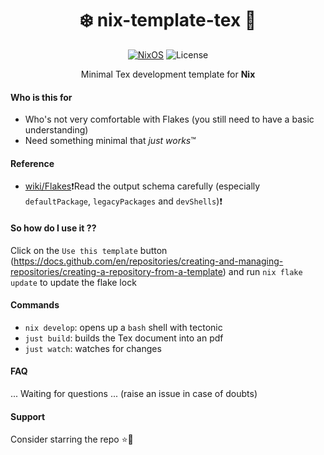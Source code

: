 <div align=center>

# ❄️ nix-template-tex 📜

 [![NixOS](https://img.shields.io/badge/Flakes-Nix-informational.svg?logo=nixos&style=for-the-badge)](https://nixos.org) ![License](https://img.shields.io/github/license/mordragt/nix-templates?style=for-the-badge) 

Minimal Tex development template for **Nix**

</div>

#### Who is this for

- Who's not very comfortable with Flakes (you still need to have a basic understanding)
- Need something minimal that *just works*™

#### Reference

- [wiki/Flakes](https://nixos.wiki/wiki/Flakes)❗Read the output schema carefully (especially `defaultPackage`, `legacyPackages` and `devShells`)❗

#### So how do I use it ??

Click on the `Use this template` button (https://docs.github.com/en/repositories/creating-and-managing-repositories/creating-a-repository-from-a-template)
and run `nix flake update` to update the flake lock

#### Commands

- `nix develop`: opens up a `bash` shell with tectonic
- `just build`: builds the Tex document into an pdf
- `just watch`: watches for changes

#### FAQ

... Waiting for questions ... (raise an issue in case of doubts)

#### Support

Consider starring the repo ⭐📜